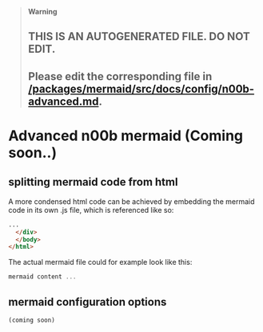 > **Warning**
>
> ## THIS IS AN AUTOGENERATED FILE. DO NOT EDIT.
>
> ## Please edit the corresponding file in [/packages/mermaid/src/docs/config/n00b-advanced.md](../../packages/mermaid/src/docs/config/n00b-advanced.md).

# Advanced n00b mermaid (Coming soon..)

## splitting mermaid code from html

A more condensed html code can be achieved by embedding the mermaid code in its own .js file, which is referenced like so:

```html
...
  </div>
  </body>
</html>
```

The actual mermaid file could for example look like this:

```javascript
mermaid content ...
```

## mermaid configuration options

```markdown
(coming soon)
```
